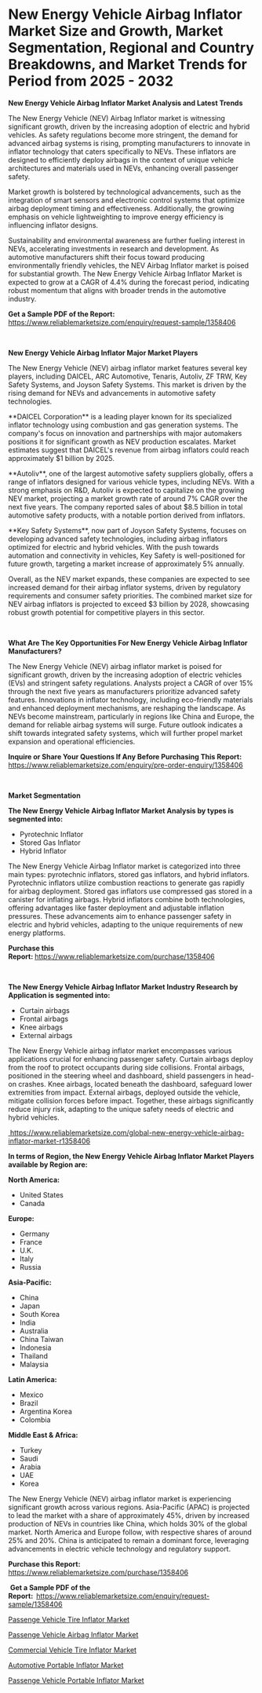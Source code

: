 <p><h1>New Energy Vehicle Airbag Inflator Market Size and Growth, Market Segmentation, Regional and Country Breakdowns, and Market Trends for Period from 2025 -  2032</h1></p><p><strong>New Energy Vehicle Airbag Inflator Market Analysis and Latest Trends</strong></p>
<p><p>The New Energy Vehicle (NEV) Airbag Inflator market is witnessing significant growth, driven by the increasing adoption of electric and hybrid vehicles. As safety regulations become more stringent, the demand for advanced airbag systems is rising, prompting manufacturers to innovate in inflator technology that caters specifically to NEVs. These inflators are designed to efficiently deploy airbags in the context of unique vehicle architectures and materials used in NEVs, enhancing overall passenger safety.</p><p>Market growth is bolstered by technological advancements, such as the integration of smart sensors and electronic control systems that optimize airbag deployment timing and effectiveness. Additionally, the growing emphasis on vehicle lightweighting to improve energy efficiency is influencing inflator designs.</p><p>Sustainability and environmental awareness are further fueling interest in NEVs, accelerating investments in research and development. As automotive manufacturers shift their focus toward producing environmentally friendly vehicles, the NEV Airbag Inflator market is poised for substantial growth. The New Energy Vehicle Airbag Inflator Market is expected to grow at a CAGR of 4.4% during the forecast period, indicating robust momentum that aligns with broader trends in the automotive industry.</p></p>
<p><strong>Get a Sample PDF of the Report:&nbsp;</strong> <a href="https://www.reliablemarketsize.com/enquiry/request-sample/1358406?utm_campaign=1999&utm_medium=2&utm_source=Github&utm_content=ia&utm_term=30032025&utm_id=new-energy-vehicle-airbag-inflator">https://www.reliablemarketsize.com/enquiry/request-sample/1358406</a></p>
<p>&nbsp;</p>
<p><strong>New Energy Vehicle Airbag Inflator Major Market Players</strong></p>
<p><p>The New Energy Vehicle (NEV) airbag inflator market features several key players, including DAICEL, ARC Automotive, Tenaris, Autoliv, ZF TRW, Key Safety Systems, and Joyson Safety Systems. This market is driven by the rising demand for NEVs and advancements in automotive safety technologies.</p><p>**DAICEL Corporation** is a leading player known for its specialized inflator technology using combustion and gas generation systems. The company's focus on innovation and partnerships with major automakers positions it for significant growth as NEV production escalates. Market estimates suggest that DAICEL's revenue from airbag inflators could reach approximately $1 billion by 2025.</p><p>**Autoliv**, one of the largest automotive safety suppliers globally, offers a range of inflators designed for various vehicle types, including NEVs. With a strong emphasis on R&D, Autoliv is expected to capitalize on the growing NEV market, projecting a market growth rate of around 7% CAGR over the next five years. The company reported sales of about $8.5 billion in total automotive safety products, with a notable portion derived from inflators.</p><p>**Key Safety Systems**, now part of Joyson Safety Systems, focuses on developing advanced safety technologies, including airbag inflators optimized for electric and hybrid vehicles. With the push towards automation and connectivity in vehicles, Key Safety is well-positioned for future growth, targeting a market increase of approximately 5% annually.</p><p>Overall, as the NEV market expands, these companies are expected to see increased demand for their airbag inflator systems, driven by regulatory requirements and consumer safety priorities. The combined market size for NEV airbag inflators is projected to exceed $3 billion by 2028, showcasing robust growth potential for competitive players in this sector.</p></p>
<p>&nbsp;</p>
<p><strong>What Are The Key Opportunities For New Energy Vehicle Airbag Inflator Manufacturers?</strong></p>
<p><p>The New Energy Vehicle (NEV) airbag inflator market is poised for significant growth, driven by the increasing adoption of electric vehicles (EVs) and stringent safety regulations. Analysts project a CAGR of over 15% through the next five years as manufacturers prioritize advanced safety features. Innovations in inflator technology, including eco-friendly materials and enhanced deployment mechanisms, are reshaping the landscape. As NEVs become mainstream, particularly in regions like China and Europe, the demand for reliable airbag systems will surge. Future outlook indicates a shift towards integrated safety systems, which will further propel market expansion and operational efficiencies.</p></p>
<p><strong>Inquire or Share Your Questions If Any Before Purchasing This Report:</strong> <a href="https://www.reliablemarketsize.com/enquiry/pre-order-enquiry/1358406?utm_campaign=1999&utm_medium=2&utm_source=Github&utm_content=ia&utm_term=30032025&utm_id=new-energy-vehicle-airbag-inflator">https://www.reliablemarketsize.com/enquiry/pre-order-enquiry/1358406</a></p>
<p>&nbsp;</p>
<p><strong>Market Segmentation</strong></p>
<p><strong>The New Energy Vehicle Airbag Inflator Market Analysis by types is segmented into:</strong></p>
<p><ul><li>Pyrotechnic Inflator</li><li>Stored Gas Inflator</li><li>Hybrid Inflator</li></ul></p>
<p><p>The New Energy Vehicle Airbag Inflator market is categorized into three main types: pyrotechnic inflators, stored gas inflators, and hybrid inflators. Pyrotechnic inflators utilize combustion reactions to generate gas rapidly for airbag deployment. Stored gas inflators use compressed gas stored in a canister for inflating airbags. Hybrid inflators combine both technologies, offering advantages like faster deployment and adjustable inflation pressures. These advancements aim to enhance passenger safety in electric and hybrid vehicles, adapting to the unique requirements of new energy platforms.</p></p>
<p><strong>Purchase this Report:&nbsp;</strong><a href="https://www.reliablemarketsize.com/purchase/1358406?utm_campaign=1999&utm_medium=2&utm_source=Github&utm_content=ia&utm_term=30032025&utm_id=new-energy-vehicle-airbag-inflator">https://www.reliablemarketsize.com/purchase/1358406</a></p>
<p>&nbsp;</p>
<p><strong>The New Energy Vehicle Airbag Inflator Market Industry Research by Application is segmented into:</strong></p>
<p><ul><li>Curtain airbags</li><li>Frontal airbags</li><li>Knee airbags</li><li>External airbags</li></ul></p>
<p><p>The New Energy Vehicle airbag inflator market encompasses various applications crucial for enhancing passenger safety. Curtain airbags deploy from the roof to protect occupants during side collisions. Frontal airbags, positioned in the steering wheel and dashboard, shield passengers in head-on crashes. Knee airbags, located beneath the dashboard, safeguard lower extremities from impact. External airbags, deployed outside the vehicle, mitigate collision forces before impact. Together, these airbags significantly reduce injury risk, adapting to the unique safety needs of electric and hybrid vehicles.</p></p>
<p><a href="https://www.reliablemarketsize.com/global-new-energy-vehicle-airbag-inflator-market-r1358406?utm_campaign=1999&utm_medium=2&utm_source=Github&utm_content=ia&utm_term=30032025&utm_id=new-energy-vehicle-airbag-inflator">&nbsp;https://www.reliablemarketsize.com/global-new-energy-vehicle-airbag-inflator-market-r1358406</a></p>
<p><strong>In terms of Region, the New Energy Vehicle Airbag Inflator Market Players available by Region are:</strong></p>
<p>
    <p> <strong> North America: </strong>
        <ul>
            <li>United States</li>
            <li>Canada</li>
        </ul>
        </p> 
    <p> <strong> Europe: </strong>
        <ul>
            <li>Germany</li>
            <li>France</li>
            <li>U.K.</li>
            <li>Italy</li>
            <li>Russia</li>
        </ul>
        </p> 
    <p> <strong> Asia-Pacific: </strong>
        <ul>
            <li>China</li>
            <li>Japan</li>
            <li>South Korea</li>
            <li>India</li>
            <li>Australia</li>
            <li>China Taiwan</li>
            <li>Indonesia</li>
            <li>Thailand</li>
            <li>Malaysia</li>
        </ul>
        </p> 
    <p> <strong> Latin America: </strong>
        <ul>
            <li>Mexico</li>
            <li>Brazil</li>
            <li>Argentina Korea</li>
            <li>Colombia</li>
        </ul>
        </p> 
    <p> <strong> Middle East & Africa: </strong>
        <ul>
            <li>Turkey</li>
            <li>Saudi</li>
            <li>Arabia</li>
            <li>UAE</li>
            <li>Korea</li>
        </ul>
    </p>
    </p>
<p><p>The New Energy Vehicle (NEV) airbag inflator market is experiencing significant growth across various regions. Asia-Pacific (APAC) is projected to lead the market with a share of approximately 45%, driven by increased production of NEVs in countries like China, which holds 30% of the global market. North America and Europe follow, with respective shares of around 25% and 20%. China is anticipated to remain a dominant force, leveraging advancements in electric vehicle technology and regulatory support.</p></p>
<p><strong>Purchase this Report: </strong><a href="https://www.reliablemarketsize.com/purchase/1358406?utm_campaign=1999&utm_medium=2&utm_source=Github&utm_content=ia&utm_term=30032025&utm_id=new-energy-vehicle-airbag-inflator">https://www.reliablemarketsize.com/purchase/1358406</a></p>
<p>&nbsp;<strong>Get a Sample PDF of the Report:&nbsp;&nbsp;</strong><a href="https://www.reliablemarketsize.com/enquiry/request-sample/1358406?utm_campaign=1999&utm_medium=2&utm_source=Github&utm_content=ia&utm_term=30032025&utm_id=new-energy-vehicle-airbag-inflator">https://www.reliablemarketsize.com/enquiry/request-sample/1358406</a></p>
<p><strong></strong></p>
<p><p><a href="https://github.com/neilycalanww/Market-Research-Report-List-1/blob/main/passenge-vehicle-tire-inflator-market.md?utm_campaign=1999&utm_medium=2&utm_source=Github&utm_content=ia&utm_term=30032025&utm_id=new-energy-vehicle-airbag-inflator">Passenge Vehicle Tire Inflator Market</a></p><p><a href="https://github.com/keolalelekr8/Market-Research-Report-List-1/blob/main/passenge-vehicle-airbag-inflator-market.md?utm_campaign=1999&utm_medium=2&utm_source=Github&utm_content=ia&utm_term=30032025&utm_id=new-energy-vehicle-airbag-inflator">Passenge Vehicle Airbag Inflator Market</a></p><p><a href="https://github.com/anejaryaan8m/Market-Research-Report-List-1/blob/main/commercial-vehicle-tire-inflator-market.md?utm_campaign=1999&utm_medium=2&utm_source=Github&utm_content=ia&utm_term=30032025&utm_id=new-energy-vehicle-airbag-inflator">Commercial Vehicle Tire Inflator Market</a></p><p><a href="https://github.com/izetajhazuga/Market-Research-Report-List-1/blob/main/automotive-portable-inflator-market.md?utm_campaign=1999&utm_medium=2&utm_source=Github&utm_content=ia&utm_term=30032025&utm_id=new-energy-vehicle-airbag-inflator">Automotive Portable Inflator Market</a></p><p><a href="https://github.com/gackesaizaze/Market-Research-Report-List-1/blob/main/passenge-vehicle-portable-inflator-market.md?utm_campaign=1999&utm_medium=2&utm_source=Github&utm_content=ia&utm_term=30032025&utm_id=new-energy-vehicle-airbag-inflator">Passenge Vehicle Portable Inflator Market</a></p></p>